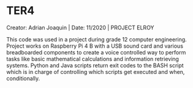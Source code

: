 # TER4
Creator: Adrian Joaquin |
Date: 11/2020 |
PROJECT ELROY

This code was used in a project during grade 12 computer engineering.
Project works on Raspberry Pi 4 B with a USB sound card and various breadboarded components to
create a voice controlled way to perform tasks like basic mathematical calculations and information
retrieving systems. Python and Java scripts return exit codes to the BASH script which is in charge of 
controlling which scripts get executed and when, conditionally.
